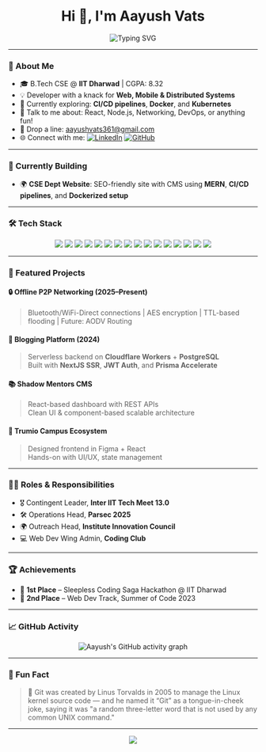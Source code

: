 <h1 align="center">Hi 👋, I'm Aayush Vats</h1>
<p align="center">
  <img src="https://readme-typing-svg.demolab.com?font=Fira+Code&weight=500&size=22&pause=1000&color=00FFD1&center=true&vCenter=true&width=435&lines=Full+Stack+Developer;CS+Undergrad+at+IIT+Dharwad;DevOps+Enthusiast" alt="Typing SVG" />
</p>

---

### 🌟 About Me

- 🎓 B.Tech CSE @ **IIT Dharwad** | CGPA: 8.32  
- 💡 Developer with a knack for **Web, Mobile & Distributed Systems**  
- 🚧 Currently exploring: **CI/CD pipelines**, **Docker**, and **Kubernetes**
- 💬 Talk to me about: React, Node.js, Networking, DevOps, or anything fun!
- 📧 Drop a line: [aayushvats361@gmail.com](mailto:aayushvats361@gmail.com)
- 🌐 Connect with me:
  [![LinkedIn](https://img.shields.io/badge/-LinkedIn-0A66C2?style=flat-square&logo=linkedin&logoColor=white)](https://www.linkedin.com/in/vatsaayush)
  [![GitHub](https://img.shields.io/badge/-GitHub-181717?style=flat-square&logo=github)](https://github.com/dev-aayushvats)

---

### 🧠 Currently Building

- 🌍 **CSE Dept Website**: SEO-friendly site with CMS using **MERN**, **CI/CD pipelines**, and **Dockerized setup**

---

### 🛠️ Tech Stack

<p align="center">
  <img src="https://img.shields.io/badge/React-20232a?style=for-the-badge&logo=react&logoColor=61dafb"/>
  <img src="https://img.shields.io/badge/Next.js-000000?style=for-the-badge&logo=next.js&logoColor=white"/>
  <img src="https://img.shields.io/badge/Node.js-339933?style=for-the-badge&logo=nodedotjs&logoColor=white"/>
  <img src="https://img.shields.io/badge/TypeScript-007acc?style=for-the-badge&logo=typescript&logoColor=white"/>
  <img src="https://img.shields.io/badge/JavaScript-f7df1e?style=for-the-badge&logo=javascript&logoColor=black"/>
  <img src="https://img.shields.io/badge/Python-3776AB?style=for-the-badge&logo=python&logoColor=white"/>
  <img src="https://img.shields.io/badge/C++-00599C?style=for-the-badge&logo=c%2B%2B&logoColor=white"/>
  <img src="https://img.shields.io/badge/Docker-2496ED?style=for-the-badge&logo=docker&logoColor=white"/>
  <img src="https://img.shields.io/badge/Kubernetes-326CE5?style=for-the-badge&logo=kubernetes&logoColor=white"/>
  <img src="https://img.shields.io/badge/FastAPI-009688?style=for-the-badge&logo=fastapi&logoColor=white"/>
  <img src="https://img.shields.io/badge/PostgreSQL-4169E1?style=for-the-badge&logo=postgresql&logoColor=white"/>
  <img src="https://img.shields.io/badge/MongoDB-47A248?style=for-the-badge&logo=mongodb&logoColor=white"/>
  <img src="https://img.shields.io/badge/Git-F05032?style=for-the-badge&logo=git&logoColor=white"/>
  <img src="https://img.shields.io/badge/AWS-232F3E?style=for-the-badge&logo=amazonaws&logoColor=white"/>
  <img src="https://img.shields.io/badge/Figma-F24E1E?style=for-the-badge&logo=figma&logoColor=white"/>
  <img src="https://img.shields.io/badge/Cloudflare-F38020?style=for-the-badge&logo=cloudflare&logoColor=white"/>
</p>

---

### 🧩 Featured Projects

#### 🔒 Offline P2P Networking (2025–Present)
> Bluetooth/WiFi-Direct connections | AES encryption | TTL-based flooding | Future: AODV Routing

#### 📝 Blogging Platform (2024)
> Serverless backend on **Cloudflare Workers** + **PostgreSQL**  
> Built with **NextJS SSR**, **JWT Auth**, and **Prisma Accelerate**

#### 📚 Shadow Mentors CMS
> React-based dashboard with REST APIs  
> Clean UI & component-based scalable architecture

#### 🧪 Trumio Campus Ecosystem
> Designed frontend in Figma + React  
> Hands-on with UI/UX, state management

---

### 👨‍💼 Roles & Responsibilities

- 🎖️ Contingent Leader, **Inter IIT Tech Meet 13.0**
- 🛠️ Operations Head, **Parsec 2025**
- 🌍 Outreach Head, **Institute Innovation Council**
- 💻 Web Dev Wing Admin, **Coding Club**

---

### 🏆 Achievements

- 🥇 **1st Place** – Sleepless Coding Saga Hackathon @ IIT Dharwad  
- 🥈 **2nd Place** – Web Dev Track, Summer of Code 2023

---

### 📈 GitHub Activity

<p align="center">
  <img src="https://github-readme-activity-graph.vercel.app/graph?username=dev-aayushvats&bg_color=1a1a1a&color=00ffe1&line=00ffe1&point=0affd1&area=true&area_color=0d1117&hide_border=true" alt="Aayush's GitHub activity graph"/>
</p>

<!--
<p align="center">
  <img src="https://github-readme-streak-stats.herokuapp.com?user=dev-aayushvats&theme=tokyonight_duo&hide_border=true&border_radius=10&date_format=M%20j%5B%2C%20Y%5D"/>
</p>

---

### 📊 GitHub Heatmap

<p align="center">
  <picture>
    <source media="(prefers-color-scheme: dark)" srcset="https://raw.githubusercontent.com/dev-aayushvats/dev-aayushvats/output/github-contribution-grid-snake-dark.svg" />
    <source media="(prefers-color-scheme: light)" srcset="https://raw.githubusercontent.com/dev-aayushvats/dev-aayushvats/output/github-contribution-grid-snake.svg" />
    <img alt="github contribution heatmap" src="https://raw.githubusercontent.com/dev-aayushvats/dev-aayushvats/output/github-contribution-grid-snake.svg" />
  </picture>
</p>
--->

---

### 🧠 Fun Fact

> 🧬 Git was created by Linus Torvalds in 2005 to manage the Linux kernel source code — and he named it “Git” as a tongue-in-cheek joke, saying it was "a random three-letter word that is not used by any common UNIX command."

---

<p align="center">
  <img src="https://capsule-render.vercel.app/api?type=waving&color=00FFD1&height=120&section=footer"/>
</p>


<!---
dev-aayushvats/dev-aayushvats is a ✨ special ✨ repository because its `README.md` (this file) appears on your GitHub profile.
You can click the Preview link to take a look at your changes.
--->
